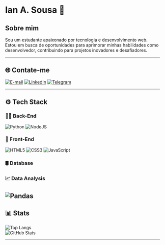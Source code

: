 # Ian A. Sousa 👾

## Sobre mim  
Sou um estudante apaixonado por tecnologia e desenvolvimento web. Estou em busca de oportunidades para aprimorar minhas habilidades como desenvolvedor, contribuindo para projetos inovadores e desafiadores.  

---

## 🌐 Contate-me  
[![E-mail](https://img.shields.io/badge/-Email-000?style=for-the-badge&logo=microsoft-outlook&logoColor=007BFF)](mailto:iansousa.dev@gmail.com)  [![LinkedIn](https://img.shields.io/badge/LinkedIn-0077B5?style=for-the-badge&logo=linkedin&logoColor=white)](https://www.linkedin.com/in/ian-sousa08/)  [![Telegram](https://img.shields.io/badge/Telegram-000?style=for-the-badge&logo=telegram&logoColor=2CA5E0)](https://t.me/ian_sousa08)  

---

## ⚙️ Tech Stack  

### 🧑‍💻 Back-End  
![Python](https://img.shields.io/badge/python-3670A0?style=for-the-badge&logo=python&logoColor=ffdd54)                                            ![NodeJS](https://img.shields.io/badge/node.js-6DA55F?style=for-the-badge&logo=node.js&logoColor=black)  

### 🎨 Front-End  
![HTML5](https://img.shields.io/badge/HTML5-000?style=for-the-badge&logo=html5&logoColor=30A3DC)  ![CSS3](https://img.shields.io/badge/CSS3-000?style=for-the-badge&logo=css3&logoColor=E94D5F)  ![JavaScript](https://img.shields.io/badge/JavaScript-000?style=for-the-badge&logo=javascript&logoColor=30A3DC)  

### 🛢️ Database

### 📈 Data Analysis
![Pandas](https://img.shields.io/badge/Pandas-150458?style=for-the-badge&logo=pandas&logoColor=white)
---

## 📊 Stats  
![Top Langs](https://github-readme-stats-git-masterrstaa-rickstaa.vercel.app/api/top-langs/?username=Sousaian&layout=compact&bg_color=000&border_color=30A3DC&title_color=E94D5F&text_color=FFF)  
![GitHub Stats](https://github-readme-stats.vercel.app/api?username=Sousaian&theme=transparent&bg_color=000&border_color=30A3DC&show_icons=true&icon_color=30A3DC&title_color=FFF&text_color=FFF)  

---
